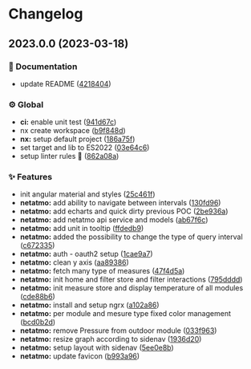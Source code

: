 # Changelog

## 2023.0.0 (2023-03-18)


### 📝 Documentation

* update README ([4218404](https://github.com/kekel87/ng-mono/commit/4218404cae79f24889eff7a6f11143d3cc4e932e))


### ⚙️ Global

* **ci:** enable unit test ([941d67c](https://github.com/kekel87/ng-mono/commit/941d67ca7b68566d5fffb6408a74c812c283cafc))
* nx create workspace ([b9f848d](https://github.com/kekel87/ng-mono/commit/b9f848da3af13d6c60845b3e3c06389837a5e053))
* **nx:** setup default project ([186a75f](https://github.com/kekel87/ng-mono/commit/186a75f349eb9fc01d89fa77ff840c2c70ac44ce))
* set target and lib to ES2022 ([03e64c6](https://github.com/kekel87/ng-mono/commit/03e64c677b037ab41665f48029bdd5f0440cabd0))
* setup linter rules 👮 ([862a08a](https://github.com/kekel87/ng-mono/commit/862a08ae7e99a81daf81654f5cedbcbd9d9dabb6))


### ✨ Features

* init angular material and styles ([25c461f](https://github.com/kekel87/ng-mono/commit/25c461f1847c901974cdd07bfb4094b954f8d728))
* **netatmo:** add ability to navigate between intervals ([130fd96](https://github.com/kekel87/ng-mono/commit/130fd96f57cd21770424e033455589afe63e5045))
* **netatmo:** add echarts and quick dirty previous POC ([2be936a](https://github.com/kekel87/ng-mono/commit/2be936a1c04abdcc06deacf5b82dd1cae2014f8b))
* **netatmo:** add netatmo api service and models ([ab67f6c](https://github.com/kekel87/ng-mono/commit/ab67f6c1a81faf7441adcb379a8f4371fc61e613))
* **netatmo:** add unit in tooltip ([ffdedb9](https://github.com/kekel87/ng-mono/commit/ffdedb90166b4069c4d64874ba5063bd62434aa5))
* **netatmo:** added the possibility to change the type of query interval ([c672335](https://github.com/kekel87/ng-mono/commit/c6723352785cde44d83973dd0aba300691e78b68))
* **netatmo:** auth - oauth2 setup ([1cae9a7](https://github.com/kekel87/ng-mono/commit/1cae9a72a2dd918f4762c20210c9d5732611fa9b))
* **netatmo:** clean y axis ([aa89386](https://github.com/kekel87/ng-mono/commit/aa893862829f038ed83697632fe1f6602f028574))
* **netatmo:** fetch many type of measures ([47f4d5a](https://github.com/kekel87/ng-mono/commit/47f4d5aba655c729f57110232d6dddc492dec500))
* **netatmo:** init home and filter store and filter interactions ([795dddd](https://github.com/kekel87/ng-mono/commit/795ddddad1f521e80b0b9ca36df9c56528de4e9c))
* **netatmo:** init measure store and display temperature of all modules ([cde88b6](https://github.com/kekel87/ng-mono/commit/cde88b61ae1c4ed9a5193ffdd40c80d874dc2dd7))
* **netatmo:** install and setup ngrx ([a102a86](https://github.com/kekel87/ng-mono/commit/a102a86517ffffebf6a1f6bb39dfeb7666c29a09))
* **netatmo:** per module  and mesure type fixed color management ([bcd0b2d](https://github.com/kekel87/ng-mono/commit/bcd0b2d0342fca4a86158f2e84b578eec0a7ed75))
* **netatmo:** remove Pressure from outdoor module ([033f963](https://github.com/kekel87/ng-mono/commit/033f963380dcdf1412601e2048d88155689a82b1))
* **netatmo:** resize graph according to sidenav ([1936d20](https://github.com/kekel87/ng-mono/commit/1936d201409615e7439e1b177eb72c699cdf2519))
* **netatmo:** setup layout with sidenav ([5ee0e8b](https://github.com/kekel87/ng-mono/commit/5ee0e8b2447d3d8eb7c2c3cae854056eb0d2e235))
* **netatmo:** update favicon ([b993a96](https://github.com/kekel87/ng-mono/commit/b993a9600fc537aa942837665b32e57db8d2a159))
